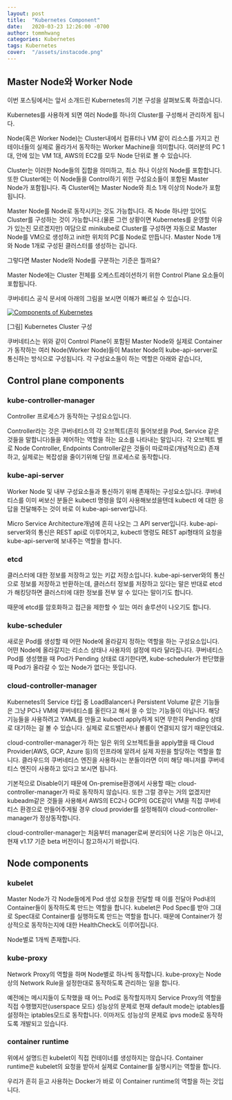 ```yaml
---
layout: post
title:  "Kubernetes Component"
date:   2020-03-23 12:26:00 -0700
author: tommhwang
categories: Kubernetes
tags: Kubernetes
cover:  "/assets/instacode.png"
---
```


## Master Node와 Worker Node

이번 포스팅에서는 앞서 소개드린 Kubernetes의 기본 구성을 살펴보도록 하겠습니다.

Kubernetes를 사용하게 되면 여러 Node를 하나의 Cluster를 구성해서 관리하게 됩니다.

Node(혹은 Worker Node)는 Cluster내에서 컴퓨터나 VM 같이 리소스를 가지고 컨테이너들의 실제로 올라가서 동작하는 Worker Machine을 의미합니다. 여러분의 PC 1대, 안에 있는 VM 1대, AWS의 EC2를 모두 Node 단위로 볼 수 있습니다.

Cluster는 이러한 Node들의 집합을 의미하고, 최소 하나 이상의 Node를 포함합니다. 또한 Cluster에는 이 Node들을 Control하기 위한 구성요소들이 포함된 Master Node가 포함됩니다. 즉 Cluster에는 Master Node와 최소 1개 이상의 Node가 포함됩니다.

Master Node를 Node로 동작시키는 것도 가능합니다. 즉 Node 하나만 있어도 Cluster를 구성하는 것이 가능합니다.(물론 그런 상황이면 Kubernetes를 운영할 이유가 있는진 모르겠지만) 여담으로 minikube로 Cluster를 구성하면 자동으로 Master Node를 VM으로 생성하고 init한 위치의 PC를 Node로 만듭니다. Master Node 1개와 Node 1개로 구성된 클러스터를 생성하는 겁니다.

그렇다면 Master Node와 Node를 구분하는 기준은 뭘까요?

Master Node에는 Cluster 전체를 오케스트레이션하기 위한 Control Plane 요소들이 포합됩니다.

쿠버네티스 공식 문서에 아래의 그림을 보시면 이해가 빠르실 수 있습니다.



[![Components of Kubernetes](https://camo.githubusercontent.com/d085319f24b565a8b0e89f65281e9fa76b00e048/68747470733a2f2f64333377756272666b69306c36382e636c6f756466726f6e742e6e65742f373031363531373337356431306337303234383931363765373034646362393965353730646638352f37626235332f696d616765732f646f63732f636f6d706f6e656e74732d6f662d6b756265726e657465732e706e67)](https://camo.githubusercontent.com/d085319f24b565a8b0e89f65281e9fa76b00e048/68747470733a2f2f64333377756272666b69306c36382e636c6f756466726f6e742e6e65742f373031363531373337356431306337303234383931363765373034646362393965353730646638352f37626235332f696d616765732f646f63732f636f6d706f6e656e74732d6f662d6b756265726e657465732e706e67)

[그림] Kubernetes Cluster 구성



쿠버네티스는 위와 같이 Control Plane이 포함된 Master Node와 실제로 Container가 동작하는 여러 Node(Worker Node)들이 Master Node의 kube-api-server로 통신하는 방식으로 구성됩니다. 각 구성요소들이 하는 역할은 아래와 같습니다,



## Control plane components

### kube-controller-manager

 Controller 프로세스가 동작하는 구성요소입니다.

 Controller라는 것은 쿠버네티스의 각 오브젝트(흔히 들어보셨을 Pod, Service 같은 것들을 말합니다)들을 제어하는 역할을 하는 요소를 나타내는 말입니다. 각 오브젝트 별로 Node Controller, Endpoints Controller같은 것들이 따로따로(개념적으로) 존재하고, 실제로는 복잡성을 줄이기위해 단일 프로세스로 동작합니다.



### kube-api-server

 Worker Node 및 내부 구성요소들과 통신하기 위해 존재하는 구성요소입니다. 쿠버네티스를 이미 써보신 분들은 kubectl 명령을 많이 사용해보셨을텐데 kubectl 에 대한 응답을 전달해주는 것이 바로 이 kube-api-server입니다. 

 Micro Service Architecture개념에 흔히 나오는 그 API server입니다. kube-api-server와의 통신은 REST api로 이루어지고, kubectl 명령도 REST api형태의 요청을 kube-api-server에 보내주는 역할을 합니다.

 

### etcd

 클러스터에 대한 정보를 저장하고 있는 키값 저장소입니다. kube-api-server와의 통신으로 정보를 저장하고 반환하는데, 클러스터 정보를 저장하고 있다는 말은 반대로 etcd가 해킹당하면 클러스터에 대한 정보를 전부 알 수 있다는 말이기도 합니다. 

 때문에 etcd를 암호화하고 접근을 제한할 수 있는 여러 솔루션이 나오기도 합니다.



### kube-scheduler

 새로운 Pod를 생성할 때 어떤 Node에 올라갈지 정하는 역할을 하는 구성요소입니다. 어떤 Node에 올라갈지는 리소스 상태나 사용자의 설정에 따라 달라집니다. 쿠버네티스 Pod를 생성했을 때 Pod가 Pending 상태로 대기한다면, kube-scheduler가 판단했을 때 Pod가 올라갈 수 있는 Node가 없다는 뜻입니다.



### cloud-controller-manager

 Kubernetes의 Service 타입 중 LoadBalancer나 Persistent Volume 같은 기능들은 그냥 PC나 VM에 쿠버네티스를 올린다고 해서 쓸 수 있는 기능들이 아닙니다. 해당 기능들을 사용하려고 YAML를 만들고 kubectl apply하게 되면 무한히 Pending 상태로 대기하는 걸 볼 수 있습니다. 실제로 로드밸런서나 볼륨이 연결되지 않기 때문인데요. 

 cloud-controller-manager가 하는 일은 위의 오브젝트들을 apply했을 때 Cloud Provider(AWS, GCP, Azure 등)의 인프라에 알려서 실제 자원을 할당하는 역할을 합니다. 클라우드의 쿠버네티스 엔진을 사용하시는 분들이라면 이미 해당 매니저를 쿠버네티스 엔진이 사용하고 있다고 보시면 됩니다. 

 기본적으로 Disable이기 때문에 On-premise환경에서 사용할 때는 cloud-controller-manager가 따로 동작하지 않습니다. 또한 그럴 경우는 거의 없겠지만 kubeadm같은 것들을 사용해서 AWS의 EC2나 GCP의 GCE같이 VM을 직접 쿠버네티스 환경으로 만들어주게될 경우 cloud provider를 설정해줘야 cloud-controller-manager가 정상동작합니다.

cloud-controller-manager는 처음부터 manager로써 분리되어 나온 기능은 아니고, 현재 v1.17 기준 beta 버전이니 참고하시기 바랍니다.



## Node components

### kubelet

 Master Node가 각 Node들에게 Pod 생성 요청을 전달할 때 이를 전달아 Pod내의 Container들이 동작하도록 만드는 역할을 합니다. kubelet은 Pod Spec를 받아 그대로 Spec대로 Container를 실행하도록 만드는 역할을 합니다. 때문에 Container가 정상적으로 동작하는지에 대한 HealthCheck도 이루어집니다.

Node별로 1개씩 존재합니다.



### kube-proxy

 Network Proxy의 역할을 하며 Node별로 하나씩 동작합니다. kube-proxy는 Node상의 Network Rule을 설정한대로 동작하도록 관리하는 일을 합니다.

예전에는 메시지들이 도착했을 때 어느 Pod로 동작할지까지 Service Proxy의 역할을 직접 수행했지만(userspace 모드) 성능상의 문제로 현재 default mode는 iptables를 설정하는 iptables모드로 동작합니다. 이마저도 성능상의 문제로 ipvs mode로 동작하도록 개발되고 있습니다.

 

### container runtime

위에서 설명드린 kubelet이 직접 컨테이너를 생성하지는 않습니다. Container runtime은 kubelet의 요청을 받아서 실제로 Container를 실행시키는 역할을 합니다. 

우리가 흔히 듣고 사용하는 Docker가 바로 이 Container runtime의 역할을 하는 것입니다.